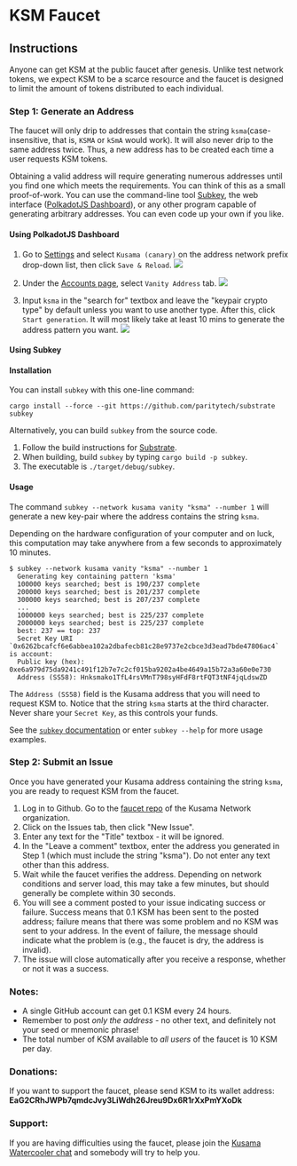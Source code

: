 # KSM Faucet

## Instructions

Anyone can get KSM at the public faucet after genesis. Unlike test network tokens, we expect KSM to be a scarce resource and the faucet is designed to limit the amount of tokens distributed to each individual.

### Step 1: Generate an Address

The faucet will only drip to addresses that contain the string `ksma`(case-insensitive, that is, `KSMA` or `kSmA` would work). It will also never drip to the same address twice. Thus, a new address has to be created each time a user requests KSM tokens.

Obtaining a valid address will require generating numerous addresses until you find one which meets the requirements. You can think of this as a small proof-of-work. You can use the command-line tool [Subkey](#Using-Subkey), the web interface ([PolkadotJS Dashboard](#Using-PolkadotJS-Dashboard)), or any other program capable of generating arbitrary addresses.  You can even code up your own if you like.


#### Using PolkadotJS Dashboard

1. Go to [Settings](https://polkadot.js.org/apps/#/settings) and select `Kusama (canary)` on the address network prefix drop-down list, then click `Save & Reload`.
![](https://i.imgur.com/Ci1SJvL.png)

2. Under the [Accounts page](https://polkadot.js.org/apps/#/accounts), select `Vanity Address` tab.
![](https://i.imgur.com/EZw5iOx.png)

3. Input `ksma` in the "search for" textbox and leave the "keypair crypto type" by default unless you want to use another type.  After this, click `Start generation`. It will most likely take at least 10 mins to generate the address pattern you want.
![](https://i.imgur.com/ckbunwK.png)


#### Using Subkey

#### Installation

You can install `subkey` with this one-line command:

```
cargo install --force --git https://github.com/paritytech/substrate subkey
```

Alternatively, you can build `subkey` from the source code.

1. Follow the build instructions for [Substrate](https://github.com/paritytech/substrate#6-building).
2. When building, build `subkey` by typing `cargo build -p subkey`.
3. The executable is `./target/debug/subkey`.

#### Usage

The command `subkey --network kusama vanity "ksma" --number 1` will generate a new key-pair where the address contains the string  `ksma`.

Depending on the hardware configuration of your computer and on luck, this computation may take anywhere from a few seconds to approximately 10 minutes.

```
$ subkey --network kusama vanity "ksma" --number 1
  Generating key containing pattern 'ksma'
  100000 keys searched; best is 190/237 complete
  200000 keys searched; best is 201/237 complete
  300000 keys searched; best is 207/237 complete
  ...
  1000000 keys searched; best is 225/237 complete
  2000000 keys searched; best is 225/237 complete
  best: 237 == top: 237
  Secret Key URI `0x6262bcafcf6e6abbea102a2dbafecb81c28e9737e2cbce3d3ead7bde47806ac4` is account:
  Public key (hex): 0xe6a979d75da9241c491f12b7e7c2cf015ba9202a4be4649a15b72a3a60e0e730
  Address (SS58): Hnksmako1TfL4rsVMnT798syHFdF8rtFQT3tNF4jqLdswZD
```

The `Address (SS58)` field is the Kusama address that you will need to request KSM to. Notice that the string `ksma` starts at the third character. Never share your `Secret Key`, as this controls your funds.

See the [`subkey` documentation](https://substrate.dev/docs/en/ecosystem/subkey) or enter `subkey --help` for more usage examples.

### Step 2: Submit an Issue

Once you have generated your Kusama address containing the string `ksma`, you are ready to request KSM from the faucet.

1. Log in to Github. Go to the [faucet repo](https://github.com/kusamanetwork/faucet/issues) of the Kusama Network organization.
2. Click on the Issues tab, then click "New Issue".
3. Enter any text for the "Title" textbox - it will be ignored.
4. In the "Leave a comment" textbox, enter the address you generated in Step 1 (which must include the string "ksma"). Do not enter any text other than this address.
5. Wait while the faucet verifies the address. Depending on network conditions and server load, this may take a few minutes, but should generally be complete within 30 seconds.
6. You will see a comment posted to your issue indicating success or failure.  Success means that 0.1 KSM has been sent to the posted address; failure means that there was some problem and no KSM was sent to your address. In the event of failure, the message should indicate what the problem is (e.g., the faucet is dry, the address is invalid).
7.  The issue will close automatically after you receive a response, whether or not it was a success.

### Notes:

- A single GitHub account can get 0.1 KSM every 24 hours.
- Remember to post _only the address_ - no other text, and definitely not your seed or mnemonic phrase!
- The total number of KSM available to _all users_ of the faucet is 10 KSM per day.

### Donations:

If you want to support the faucet, please send KSM to its wallet address: **EaG2CRhJWPb7qmdcJvy3LiWdh26Jreu9Dx6R1rXxPmYXoDk**

### Support:

If you are having difficulties using the faucet, please join the [Kusama Watercooler chat](https://matrix.to/#/%23kusamawatercooler%3Apolkadot.builders) and somebody will try to help you.
